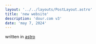 ```yaml
---
layout: '../../layouts/PostLayout.astro'
title: 'new website'
description: 'dour.com v3'
date: 'may 7, 2024'
---
```


written in [astro](https://astro.build)